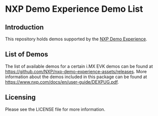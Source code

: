# NXP Demo Experience Demo List

## Introduction

This repository holds demos supported by the [NXP Demo Experience](https://github.com/nxp-imx-support/nxp-demo-experience).

## List of Demos

The list of available demos for a certain i.MX EVK demos can be found at https://github.com/NXP/nxp-demo-experience-assets/releases. More information about the demos included in this package can be found at https://www.nxp.com/docs/en/user-guide/DEXPUG.pdf.

## Licensing

Please see the LICENSE file for more information.